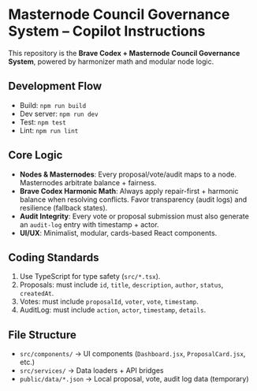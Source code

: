 # Masternode Council Governance System – Copilot Instructions

This repository is the **Brave Codex + Masternode Council Governance System**, powered by harmonizer math and modular node logic.

## Development Flow
- Build: `npm run build`
- Dev server: `npm run dev`
- Test: `npm test`
- Lint: `npm run lint`

## Core Logic
- **Nodes & Masternodes**: Every proposal/vote/audit maps to a node. Masternodes arbitrate balance + fairness.
- **Brave Codex Harmonic Math**: Always apply repair-first + harmonic balance when resolving conflicts. Favor transparency (audit logs) and resilience (fallback states).
- **Audit Integrity**: Every vote or proposal submission must also generate an `audit-log` entry with timestamp + actor.
- **UI/UX**: Minimalist, modular, cards-based React components.

## Coding Standards
1. Use TypeScript for type safety (`src/*.tsx`).
2. Proposals: must include `id`, `title`, `description`, `author`, `status`, `createdAt`.
3. Votes: must include `proposalId`, `voter`, `vote`, `timestamp`.
4. AuditLog: must include `action`, `actor`, `timestamp`, `details`.

## File Structure
- `src/components/` → UI components (`Dashboard.jsx`, `ProposalCard.jsx`, etc.)
- `src/services/` → Data loaders + API bridges
- `public/data/*.json` → Local proposal, vote, audit log data (temporary)
